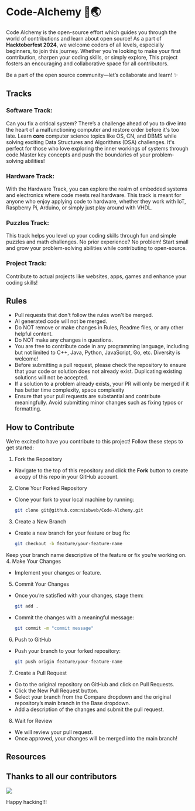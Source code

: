 # Code-Alchemy 🚀🌏

Code Alchemy is the open-source effort which guides you through the world of contributions and learn about open source! As a part of **Hacktoberfest 2024**, we welcome coders of all levels, especially beginners, to join this journey. Whether you're looking to make your first contribution, sharpen your coding skills, or simply explore, This project fosters an encouraging and collaborative space for all contributors.

Be a part of the open source community—let’s collaborate and learn! ✨


## Tracks

### Software Track:
Can you fix a critical system? There’s a challenge ahead of you to dive into the heart of a malfunctioning computer and restore order before it's too late. Learn **core** computer science topics like OS, CN, and DBMS while solving exciting Data Structures and Algorithms (DSA) challenges. It's perfect for those who love exploring the inner workings of systems through code.Master key concepts and push the boundaries of your problem-solving abilities!

### Hardware Track:
With the Hardware Track, you can explore the realm of embedded systems and electronics where code meets real hardware. This track is meant for anyone who enjoy applying code to hardware, whether they work with IoT, Raspberry Pi, Arduino, or simply just play around with VHDL. 

### Puzzles Track:
This track helps you level up your coding skills through fun and simple puzzles and math challenges. No prior experience? No problem! Start small and grow your problem-solving abilities while contributing to open-source.


### Project Track:
Contribute to actual projects like websites, apps, games and enhance your coding skills!



## Rules
- Pull requests that don't follow the rules won't be merged.
- AI generated code will not be merged.
- Do NOT remove or make changes in Rules, Readme files, or any other helpful content.
- Do NOT make any changes in questions.
- You are free to contribute code in any programming language, including but not limited to C++, Java, Python, JavaScript, Go, etc. Diversity is welcome!
- Before submitting a pull request, please check the repository to ensure that your code or solution does not already exist. Duplicating existing solutions will not be accepted.
- If a solution to a problem already exists, your PR will only be merged if it has better time complexity, space complexity
- Ensure that your pull requests are substantial and contribute meaningfully. Avoid submitting minor changes such as fixing typos or formatting.


## How to Contribute

We’re excited to have you contribute to this project! Follow these steps to get started:

1. Fork the Repository
- Navigate to the top of this repository and click the **Fork** button to create a copy of this repo in your GitHub account.

2. Clone Your Forked Repository
- Clone your fork to your local machine by running:
  ```bash
  git clone git@github.com:nisbweb/Code-Alchemy.git
3. Create a New Branch
- Create a new branch for your feature or bug fix:
  ```bash
  git checkout -b feature/your-feature-name
Keep your branch name descriptive of the feature or fix you’re working on.
4. Make Your Changes
- Implement your changes or feature. 
5. Commit Your Changes
- Once you’re satisfied with your changes, stage them:
  ```bash
  git add .
- Commit the changes with a meaningful message:
  ```bash
  git commit -m "commit message"
6. Push to GitHub
- Push your branch to your forked repository:
  ```bash
  git push origin feature/your-feature-name
7. Create a Pull Request
- Go to the original repository on GitHub and click on Pull Requests.
- Click the New Pull Request button.
- Select your branch from the Compare dropdown and the original repository’s main branch in the Base dropdown.
- Add a description of the changes and submit the pull request.
8. Wait for Review
- We will review your pull request. 
- Once approved, your changes will be merged into the main branch!

## Resources



## Thanks to all our contributors

<img src = "https://contrib.rocks/image?repo=nisbweb/Code-Alchemy"/>

Happy hacking!!!


